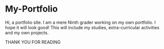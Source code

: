 # My-Portfolio
Hi, a portfolio site.
I am a mere Ninth grader working on my own portfolio. 
I hope it will look good!
This will include my studies, extra-curricular activities and my own projects.

THANK YOU FOR READING
